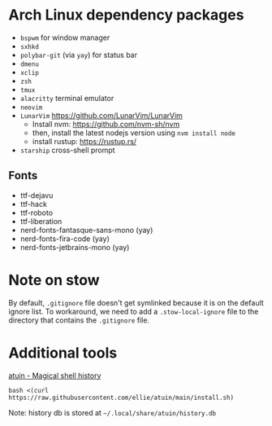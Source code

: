 # Arch Linux dependency packages

- `bspwm` for window manager
- `sxhkd`
- `polybar-git` (via `yay`) for status bar
- `dmenu`
- `xclip`
- `zsh`
- `tmux`
- `alacritty` terminal emulator
- `neovim`
- `LunarVim` https://github.com/LunarVim/LunarVim
  + Install nvm: https://github.com/nvm-sh/nvm
  + then, install the latest nodejs version using `nvm install node`
  + install rustup: https://rustup.rs/
- `starship` cross-shell prompt

## Fonts

- ttf-dejavu
- ttf-hack
- ttf-roboto
- ttf-liberation
- nerd-fonts-fantasque-sans-mono (yay)
- nerd-fonts-fira-code (yay)
- nerd-fonts-jetbrains-mono (yay)

# Note on stow

By default, `.gitignore` file doesn't get symlinked because it is on the default
ignore list. To workaround, we need to add a `.stow-local-ignore` file to the
directory that contains the `.gitignore` file.

# Additional tools

[atuin - Magical shell history](https://github.com/ellie/atuin)

```
bash <(curl https://raw.githubusercontent.com/ellie/atuin/main/install.sh)
```

Note: history db is stored at `~/.local/share/atuin/history.db`

